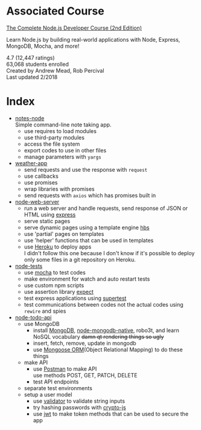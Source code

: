 # Associated Course

[The Complete Node.js Developer Course (2nd Edition)][Course Link]

Learn Node.js by building real-world applications with Node, Express, MongoDB, Mocha, and more!

4.7 (12,447 ratings)  
63,068 students enrolled  
Created by Andrew Mead, Rob Percival  
Last updated 2/2018

# Index

- [notes-node][1]  
Simple command-line note taking app. 
  - use requires to load modules
  - use third-party modules
  - access the file system
  - export codes to use in other files
  - manage parameters with `yargs`
- [weather-app][2]
  - send requests and use the response with `request`
  - use callbacks
  - use promises
  - wrap libraries with promises
  - send requests with `axios` which has promises built in
- [node-web-server][3]
  - run a web server and handle requests, send response of JSON or HTML using [express]
  - serve static pages
  - serve dynamic pages using a template engine [hbs]
  - use 'partial' pages on templates
  - use 'helper' functions that can be used in templates
  - use [Heroku] to deploy apps  
  I didn't follow this one because I don't know if it's possible to deploy only some files in a git repository on Heroku.
- [node-tests][4]
  - use [mocha] to test codes
  - make environment for watch and auto restart tests
  - use custom npm scripts
  - use assertion library [expect]
  - test express applications using [supertest]
  - test communications between codes not the actual codes using `rewire` and spies
- [node-todo-api][5]
  - use MongoDB
    - install [MongoDB], [node-mongodb-native], robo3t, and learn NoSQL vocabulary ~~damn qt rendering things so ugly~~
    - insert, fetch, remove, update in mongodb
    - use [Mongoose ORM]\(Object Relational Mapping) to do these things
  - make API
    - use [Postman] to make API  
    use methods POST, GET, PATCH, DELETE
    - test API endpoints
  - separate test environments
  - setup a user model
    - use [validator][] to validate string inputs
    - try hashing passwords with [crypto-js][]
    - use [jwt][] to make token methods that can be used to secure the app
  
  
  

[Course Link]: https://www.udemy.com/the-complete-nodejs-developer-course-2/

[1]: notes-node/
[2]: weather-app/
[3]: node-web-server/
[4]: node-tests/
[5]: node-todo-api/

[express]: http://expressjs.com/en/4x/api.html
[hbs]: http://handlebarsjs.com 'template engine that can be used with express.js'
[validator]: https://npmjs.com/package/validator
[crypto-js]: https://www.npmjs.com/package/crypto-js
[jwt]: https://jwt.io/
[mocha]: https://mochajs.org 'test codes in terminal: describe(), it()'
[expect]: https://github.com/mjackson/expect 'an assertion libraty to expect(something).toBeA(type)'
[supertest]: https://github.com/visionmedia/supertest 'test express applications: request(app).expect((res) => {expect(res.body).toInclude({thing: property});}).end(done);'
[node-mongodb-native]: http://mongodb.github.io/node-mongodb-native/3.0/api/ 'MongoDB Node.JS Driver'

[MongoDB]: https://docs.mongodb.com/
[Mongoose ORM]: http://mongoosejs.com/docs/guide.html 'boiler plate for MongoDB'

[Heroku]: https://heroku.com 'deploy apps'
[Postman]: https://getpostman.com 'a client to test APIs'